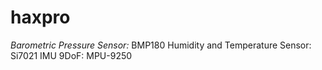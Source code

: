 # haxpro

*Barometric Pressure Sensor:* BMP180
Humidity and Temperature Sensor: Si7021
IMU 9DoF: MPU-9250
